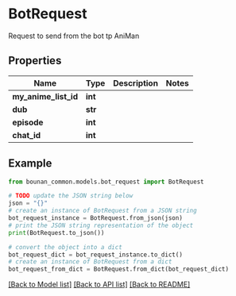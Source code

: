 # BotRequest

Request to send from the bot tp AniMan

## Properties

Name | Type | Description | Notes
------------ | ------------- | ------------- | -------------
**my_anime_list_id** | **int** |  | 
**dub** | **str** |  | 
**episode** | **int** |  | 
**chat_id** | **int** |  | 

## Example

```python
from bounan_common.models.bot_request import BotRequest

# TODO update the JSON string below
json = "{}"
# create an instance of BotRequest from a JSON string
bot_request_instance = BotRequest.from_json(json)
# print the JSON string representation of the object
print(BotRequest.to_json())

# convert the object into a dict
bot_request_dict = bot_request_instance.to_dict()
# create an instance of BotRequest from a dict
bot_request_from_dict = BotRequest.from_dict(bot_request_dict)
```
[[Back to Model list]](../README.md#documentation-for-models) [[Back to API list]](../README.md#documentation-for-api-endpoints) [[Back to README]](../README.md)


